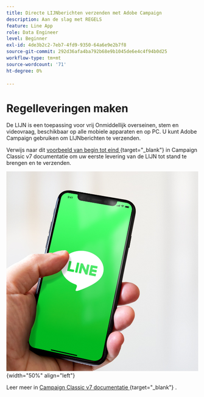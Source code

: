 ```yaml
---
title: Directe LIJNberichten verzenden met Adobe Campaign
description: Aan de slag met REGELS
feature: Line App
role: Data Engineer
level: Beginner
exl-id: 4de3b2c2-7eb7-4fd9-9350-64a6e9e2b7f8
source-git-commit: 292d36afa4ba792b68e9b1045de6e4c4f94b0d25
workflow-type: tm+mt
source-wordcount: '71'
ht-degree: 0%

---
```


# Regelleveringen maken

De LIJN is een toepassing voor vrij Onmiddellijk overseinen, stem en videovraag, beschikbaar op alle mobiele apparaten en op PC. U kunt Adobe Campaign gebruiken om LIJNberichten te verzenden.

Verwijs naar dit [ voorbeeld van begin tot eind ](https://experienceleague.adobe.com/docs/campaign-classic/using/sending-messages/line-channel.html#example--create-and-send-a-personalized-line-message){target="_blank"}  in Campaign Classic v7 documentatie om uw eerste levering van de LIJN tot stand te brengen en te verzenden.

![](../assets/do-not-localize/LINE-msg.jpeg){width="50%" align="left"}

Leer meer in [ Campaign Classic v7 documentatie ](https://experienceleague.adobe.com/docs/campaign-classic/using/sending-messages/line-channel.html){target="_blank"} .

